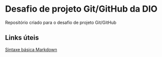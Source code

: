# Desafio de projeto Git/GitHub da DIO
Repositório criado para o desafio de projeto Git/GitHub

## Links úteis
[Sintaxe básica Markdown](https://www.markdownguide.org/basic-syntax/)
